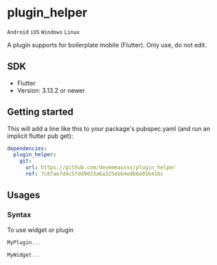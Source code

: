 # plugin_helper
`Android` `iOS` `Windows` `Linux`

A plugin supports for boilerplate mobile (Flutter). Only use, do not edit.

## SDK
 - Flutter
 - Version: 3.13.2 or newer
 
## Getting started
This will add a line like this to your package's pubspec.yaml (and run an implicit flutter pub get):
```yaml
dependencies:
  plugin_helper:
    git:
      url: https://github.com/devemeausss/plugin_helper
      ref: 7c8fae7d4c5fdd9033a6a325ebb4edb6e016416c
```

## Usages

### Syntax
To use widget or plugin 
```dart
MyPlugin...

MyWidget...
```